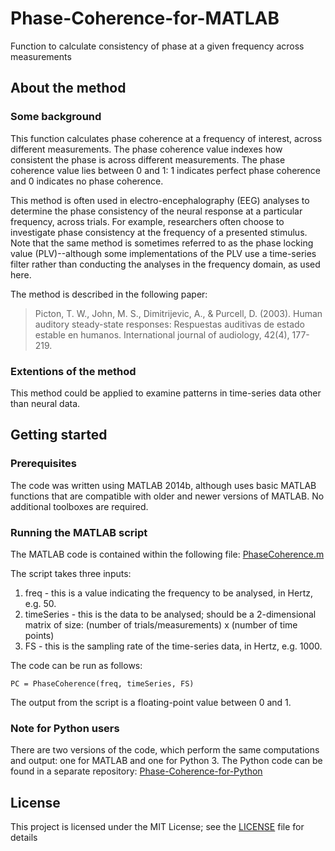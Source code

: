# Phase-Coherence-for-MATLAB
Function to calculate consistency of phase at a given frequency across measurements

## About the method
### Some background
This function calculates phase coherence at a frequency of interest, across different measurements. The phase coherence value indexes how consistent the phase is across different measurements. The phase coherence value lies between 0 and 1: 1 indicates perfect phase coherence and 0 indicates no phase coherence.

This method is often used in electro-encephalography (EEG) analyses to determine the phase consistency of the neural response at a particular frequency, across trials. For example, researchers often choose to investigate phase consistency at the frequency of a presented stimulus. Note that the same method is sometimes referred to as the phase locking value (PLV)--although some implementations of the PLV use a time-series filter rather than conducting the analyses in the frequency domain, as used here.

The method is described in the following paper: 
>Picton, T. W., John, M. S., Dimitrijevic, A., & Purcell, D. (2003). Human auditory steady-state responses: Respuestas auditivas de estado estable en humanos. International journal of audiology, 42(4), 177-219.

### Extentions of the method
This method could be applied to examine patterns in time-series data other than neural data.

## Getting started
### Prerequisites
The code was written using MATLAB 2014b, although uses basic MATLAB functions that are compatible with older and newer versions of MATLAB. No additional toolboxes are required.

### Running the MATLAB script
The MATLAB code is contained within the following file: [PhaseCoherence.m](PhaseCoherence.m)

The script takes three inputs:
1) freq - this is a value indicating the frequency to be analysed, in Hertz, e.g. 50.
2) timeSeries - this is the data to be analysed; should be a 2-dimensional matrix of size: (number of trials/measurements) x (number of time points)
3) FS - this is the sampling rate of the time-series data, in Hertz, e.g. 1000.

The code can be run as follows:
```
PC = PhaseCoherence(freq, timeSeries, FS)
```
The output from the script is a floating-point value between 0 and 1.

### Note for Python users
There are two versions of the code, which perform the same computations and output: one for MATLAB and one for Python 3. The Python code can be found in a separate repository: [Phase-Coherence-for-Python](https://github.com/emma-holmes/Phase-Coherence-for-Python)

## License

This project is licensed under the MIT License; see the [LICENSE](LICENSE) file for details
